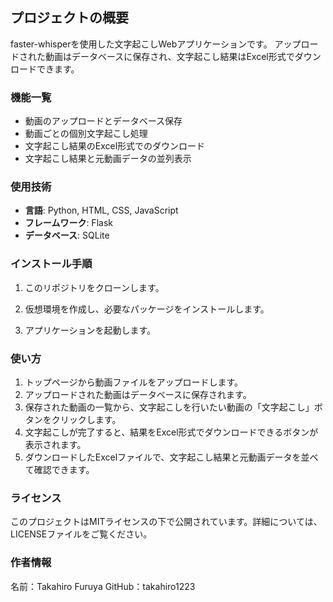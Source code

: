 ## プロジェクトの概要
faster-whisperを使用した文字起こしWebアプリケーションです。
アップロードされた動画はデータベースに保存され、文字起こし結果はExcel形式でダウンロードできます。

### 機能一覧

- 動画のアップロードとデータベース保存
- 動画ごとの個別文字起こし処理
- 文字起こし結果のExcel形式でのダウンロード
- 文字起こし結果と元動画データの並列表示

### 使用技術

- **言語**: Python, HTML, CSS, JavaScript
- **フレームワーク**: Flask
- **データベース**: SQLite

### インストール手順

1. このリポジトリをクローンします。

2. 仮想環境を作成し、必要なパッケージをインストールします。

3. アプリケーションを起動します。

### 使い方

1. トップページから動画ファイルをアップロードします。
2. アップロードされた動画はデータベースに保存されます。
3. 保存された動画の一覧から、文字起こしを行いたい動画の「文字起こし」ボタンをクリックします。
4. 文字起こしが完了すると、結果をExcel形式でダウンロードできるボタンが表示されます。
5. ダウンロードしたExcelファイルで、文字起こし結果と元動画データを並べて確認できます。

### ライセンス

このプロジェクトはMITライセンスの下で公開されています。詳細については、LICENSEファイルをご覧ください。

### 作者情報

名前：Takahiro Furuya
GitHub：takahiro1223
